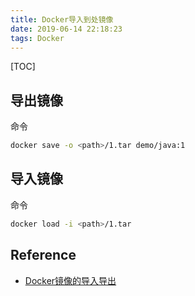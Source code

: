 ```yaml
---
title: Docker导入到处镜像
date: 2019-06-14 22:18:23
tags: Docker
---
```


[TOC]

## 导出镜像
命令
```bash
docker save -o <path>/1.tar demo/java:1
```

## 导入镜像
命令
```bash
docker load -i <path>/1.tar
```

## Reference
* [Docker镜像的导入导出](https://blog.csdn.net/ncdx111/article/details/79878098)